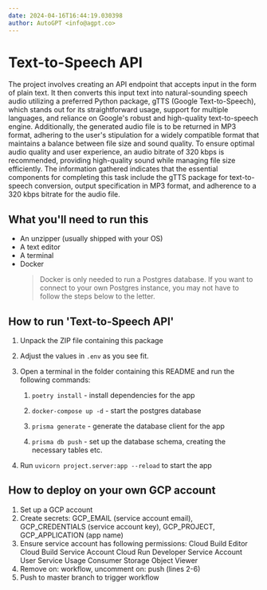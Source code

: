```yaml
---
date: 2024-04-16T16:44:19.030398
author: AutoGPT <info@agpt.co>
---
```


# Text-to-Speech API

The project involves creating an API endpoint that accepts input in the form of plain text. It then converts this input text into natural-sounding speech audio utilizing a preferred Python package, gTTS (Google Text-to-Speech), which stands out for its straightforward usage, support for multiple languages, and reliance on Google's robust and high-quality text-to-speech engine. Additionally, the generated audio file is to be returned in MP3 format, adhering to the user's stipulation for a widely compatible format that maintains a balance between file size and sound quality. To ensure optimal audio quality and user experience, an audio bitrate of 320 kbps is recommended, providing high-quality sound while managing file size efficiently. The information gathered indicates that the essential components for completing this task include the gTTS package for text-to-speech conversion, output specification in MP3 format, and adherence to a 320 kbps bitrate for the audio file.

## What you'll need to run this
* An unzipper (usually shipped with your OS)
* A text editor
* A terminal
* Docker
  > Docker is only needed to run a Postgres database. If you want to connect to your own
  > Postgres instance, you may not have to follow the steps below to the letter.


## How to run 'Text-to-Speech API'

1. Unpack the ZIP file containing this package

2. Adjust the values in `.env` as you see fit.

3. Open a terminal in the folder containing this README and run the following commands:

    1. `poetry install` - install dependencies for the app

    2. `docker-compose up -d` - start the postgres database

    3. `prisma generate` - generate the database client for the app

    4. `prisma db push` - set up the database schema, creating the necessary tables etc.

4. Run `uvicorn project.server:app --reload` to start the app

## How to deploy on your own GCP account
1. Set up a GCP account
2. Create secrets: GCP_EMAIL (service account email), GCP_CREDENTIALS (service account key), GCP_PROJECT, GCP_APPLICATION (app name)
3. Ensure service account has following permissions: 
    Cloud Build Editor
    Cloud Build Service Account
    Cloud Run Developer
    Service Account User
    Service Usage Consumer
    Storage Object Viewer
4. Remove on: workflow, uncomment on: push (lines 2-6)
5. Push to master branch to trigger workflow

